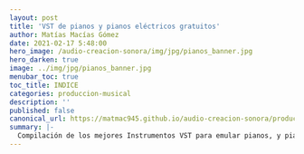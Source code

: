 ```yaml
---
layout: post
title: 'VST de pianos y pianos eléctricos gratuitos'
author: Matías Macías Gómez
date: 2021-02-17 5:48:00
hero_image: /audio-creacion-sonora/img/jpg/pianos_banner.jpg
hero_darken: true
image: ../img/jpg/pianos_banner.jpg
menubar_toc: true
toc_title: INDICE
categories: produccion-musical
description: ''
published: false
canonical_url: https://matmac945.github.io/audio-creacion-sonora/produccion-musical/2021/02/17/procesamiento-con-plugins-guitarra/
summary: |-
  Compilación de los mejores Instrumentos VST para emular pianos, y pianos electricos como el rhodes o el wurlitzer
---
```

